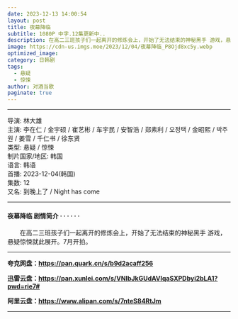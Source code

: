 ```yaml
---
date: 2023-12-13 14:00:54
layout: post
title: 夜幕降临
subtitle: 1080P 中字.12集更新中..
description: 在高二三班孩子们一起离开的修炼会上，开始了无法结束的神秘黑手 游戏，悬疑惊悚就此展开。7月开拍...
image: https://cdn-us.imgs.moe/2023/12/04/夜幕降临_P8Ojd8xc5y.webp
optimized_image: 
category: 日韩剧
tags:
  - 悬疑
  - 惊悚
author: 对酒当歌
paginate: true
---
```

---

导演: 林大雄  
主演: 李在仁 / 金宇硕 / 崔艺彬 / 车宇民 / 安智浩 / 郑素利 / 오정택 / 金昭熙 / 박주원 / 姜雪 / 千仁书 / 徐东贤  
类型: 悬疑 / 惊悚  
制片国家/地区: 韩国  
语言: 韩语  
首播: 2023-12-04(韩国)  
集数: 12  
又名: 到晚上了 / Night has come  

---

#### 夜幕降临 剧情简介 · · · · · ·

　　在高二三班孩子们一起离开的修炼会上，开始了无法结束的神秘黑手 游戏，悬疑惊悚就此展开。7月开拍。

---

**夸克网盘：<https://pan.quark.cn/s/b9d2acaff256>**

**迅雷云盘：<https://pan.xunlei.com/s/VNlbJkGUdAVIqaSXPDbyi2bLA1?pwd=rie7#>**

**阿里云盘：<https://www.alipan.com/s/7nteS84RtJm>**

---
